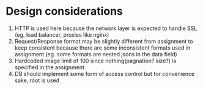 # Design considerations
1. HTTP is used here because the network layer is expected to handle SSL (eg. load balancer, proxies like nginx)
2. Request/Response format may be slightly different from assignment to keep consistent because there are some inconsistent formats used in assignment (eg. some formats are nested jsons in the data field) 
3. Hardcoded image limit of 100 since nothing(pagnation? size?) is specified in the assignment
4. DB should implement some form of access control but for convenience sake, root is used
